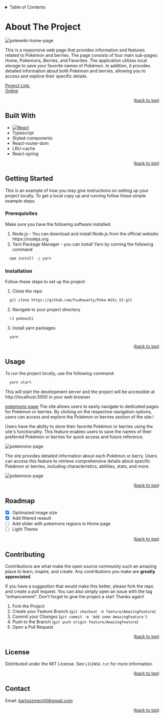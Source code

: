 <a name="readme-top"></a>
<!-- TABLE OF CONTENTS -->
<details>
  <summary>Table of Contents</summary>
        <ol>
          <li>
            <a href="#built-with">Built With</a>
          </li>
          <li>
            <a href="#getting-started">Getting Started</a>
      <ul>
        <li><a href="#prerequisites">Prerequisites</a></li>
        <li><a href="#Installation">Installation</a></li>
      </ul>
    </li>
    <li><a href="#usage">Usage</a></li>
    <li><a href="#roadmap">Roadmap</a></li>
    <li><a href="#contributing">Contributing</a></li>
    <li><a href="#license">License</a></li>
        </ol>
      </a>
    </li>

</details>


# About The Project

![pokewiki-home-page](https://i.imgur.com/uuy5OKb.png)

This is a responsive web page that provides information and features related to Pokémon and berries. The page consists of four main sub-pages: Home, Pokemons, Berries, and Favorites. The application utilizes local storage to save your favorite names of Pokémon. In addition, it provides detailed information about both Pokémon and berries, allowing you to access and explore their specific details.

[Project Link:](https://github.com/FuuKowatty/Poke-Wiki_V2) </br>
[Online](http://pokewiki.bartoszmech.pl/)

<p align="right">(<a href="#readme-top">back to top</a>)</p>

<a name="built-with"></a>
## Built With

* [![React][React.js]][React-url]
* Typescript
* Styled-components
* React-router-dom
* LRU-cache
* React-spring

<p align="right">(<a href="#readme-top">back to top</a>)</p>



## Getting Started

This is an example of how you may give instructions on setting up your project locally. To get a local copy up and running follow these simple example steps.

### Prerequisites

Make sure you have the following software installed:
  <ol>
    <li>Node.js - You can download and install Node.js from the official website: https://nodejs.org</li>
    <li>Yarn Package Manager - you can install Yarn by running the following command</li>
  </ol>
  
```sh
  npm install -g yarn
```




### Installation

Follow these steps to set up the project:

1. Clone the repo
```sh
  git clone https://github.com/FuuKowatty/Poke-Wiki_V2.git
```
2. Navigate to your project directory
```sh
  cd pokewiki
```

3. Install yarn packages
```sh
  yarn
```

<p align="right">(<a href="#readme-top">back to top</a>)</p>



<a name="usage"></a>
## Usage

To run the project locally, use the following command:

```sh
  yarn start
```
This will start the development server and the project will be accessible at http://localhost:3000 in your web browser.

[pokemons-page](https://i.imgur.com/ChkEIpU.png) The site allows users to easily navigate to dedicated pages for Pokémon or berries. By clicking on the 
respective navigation options, users can access and explore the Pokémon or berries section of the site.!



Users have the ability to store their favorite Pokémon or berries using the site's functionality. This feature enables users to save the names of their preferred Pokémon or berries for quick access and future reference.

![pokemons-page](https://i.imgur.com/qARI3xn.png)

The site provides detailed information about each Pokémon or berry. Users can access this feature to retrieve comprehensive details about specific Pokémon or berries, including characteristics, abilities, stats, and more.

![pokemons-page](https://i.imgur.com/0hCJtuL.png)


<p align="right">(<a href="#readme-top">back to top</a>)</p>



## Roadmap

- [x] Optimazed image size
- [x] Add filtered reseult
- [ ] Add slider with pokemons regions in Home page
- [ ] Light Theme

<p align="right">(<a href="#readme-top">back to top</a>)</p>


## Contributing

Contributions are what make the open source community such an amazing place to learn, inspire, and create. Any contributions you make are **greatly appreciated**.

If you have a suggestion that would make this better, please fork the repo and create a pull request. You can also simply open an issue with the tag "enhancement".
Don't forget to give the project a star! Thanks again!

1. Fork the Project
2. Create your Feature Branch (`git checkout -b feature/AmazingFeature`)
3. Commit your Changes (`git commit -m 'Add some AmazingFeature'`)
4. Push to the Branch (`git push origin feature/AmazingFeature`)
5. Open a Pull Request

<p align="right">(<a href="#readme-top">back to top</a>)</p>


## License

Distributed under the MIT License. See `LICENSE.txt` for more information.

<p align="right">(<a href="#readme-top">back to top</a>)</p>


## Contact

Email: <a href = "mailto: bartoszmech0@gmail.com">bartoszmech0@gmail.com</a>

<p align="right">(<a href="#readme-top">back to top</a>)</p>



<!-- MARKDOWN LINKS & IMAGES -->
<!-- https://www.markdownguide.org/basic-syntax/#reference-style-links -->
[contributors-shield]: https://img.shields.io/github/contributors/othneildrew/Best-README-Template.svg?style=for-the-badge
[contributors-url]: https://github.com/othneildrew/Best-README-Template/graphs/contributors
[forks-shield]: https://img.shields.io/github/forks/othneildrew/Best-README-Template.svg?style=for-the-badge
[forks-url]: https://github.com/othneildrew/Best-README-Template/network/members
[stars-shield]: https://img.shields.io/github/stars/othneildrew/Best-README-Template.svg?style=for-the-badge
[stars-url]: https://github.com/othneildrew/Best-README-Template/stargazers
[issues-shield]: https://img.shields.io/github/issues/othneildrew/Best-README-Template.svg?style=for-the-badge
[issues-url]: https://github.com/othneildrew/Best-README-Template/issues
[license-shield]: https://img.shields.io/github/license/othneildrew/Best-README-Template.svg?style=for-the-badge
[license-url]: https://github.com/othneildrew/Best-README-Template/blob/master/LICENSE.txt
[linkedin-shield]: https://img.shields.io/badge/-LinkedIn-black.svg?style=for-the-badge&logo=linkedin&colorB=555
[linkedin-url]: https://linkedin.com/in/othneildrew
[product-screenshot]: images/screenshot.png
[Next.js]: https://img.shields.io/badge/next.js-000000?style=for-the-badge&logo=nextdotjs&logoColor=white
[Next-url]: https://nextjs.org/
[React.js]: https://img.shields.io/badge/React-20232A?style=for-the-badge&logo=react&logoColor=61DAFB
[React-url]: https://reactjs.org/
[Vue.js]: https://img.shields.io/badge/Vue.js-35495E?style=for-the-badge&logo=vuedotjs&logoColor=4FC08D
[Vue-url]: https://vuejs.org/
[Angular.io]: https://img.shields.io/badge/Angular-DD0031?style=for-the-badge&logo=angular&logoColor=white
[Angular-url]: https://angular.io/
[Svelte.dev]: https://img.shields.io/badge/Svelte-4A4A55?style=for-the-badge&logo=svelte&logoColor=FF3E00
[Svelte-url]: https://svelte.dev/
[Laravel.com]: https://img.shields.io/badge/Laravel-FF2D20?style=for-the-badge&logo=laravel&logoColor=white
[Laravel-url]: https://laravel.com
[Bootstrap.com]: https://img.shields.io/badge/Bootstrap-563D7C?style=for-the-badge&logo=bootstrap&logoColor=white
[Bootstrap-url]: https://getbootstrap.com
[JQuery.com]: https://img.shields.io/badge/jQuery-0769AD?style=for-the-badge&logo=jquery&logoColor=white
[JQuery-url]: https://jquery.com 

